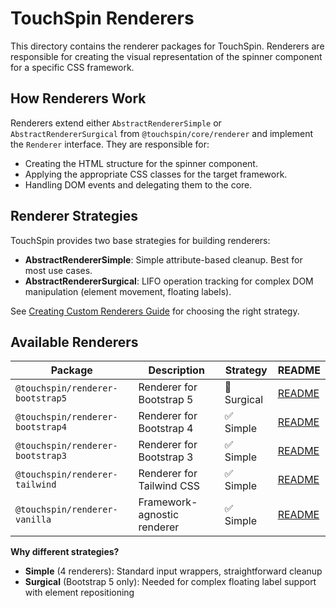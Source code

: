# TouchSpin Renderers

This directory contains the renderer packages for TouchSpin. Renderers are responsible for creating the visual representation of the spinner component for a specific CSS framework.

## How Renderers Work

Renderers extend either `AbstractRendererSimple` or `AbstractRendererSurgical` from `@touchspin/core/renderer` and implement the `Renderer` interface. They are responsible for:

-   Creating the HTML structure for the spinner component.
-   Applying the appropriate CSS classes for the target framework.
-   Handling DOM events and delegating them to the core.

## Renderer Strategies

TouchSpin provides two base strategies for building renderers:

- **AbstractRendererSimple**: Simple attribute-based cleanup. Best for most use cases.
- **AbstractRendererSurgical**: LIFO operation tracking for complex DOM manipulation (element movement, floating labels).

See [Creating Custom Renderers Guide](../../docs/architecture/creating-custom-renderer.md) for choosing the right strategy.

## Available Renderers

| Package | Description | Strategy | README |
|---|---|---|---|
| `@touchspin/renderer-bootstrap5` | Renderer for Bootstrap 5 | 🔬 Surgical | [README](./bootstrap5/README.md) |
| `@touchspin/renderer-bootstrap4` | Renderer for Bootstrap 4 | ✅ Simple | [README](./bootstrap4/README.md) |
| `@touchspin/renderer-bootstrap3` | Renderer for Bootstrap 3 | ✅ Simple | [README](./bootstrap3/README.md) |
| `@touchspin/renderer-tailwind` | Renderer for Tailwind CSS | ✅ Simple | [README](./tailwind/README.md) |
| `@touchspin/renderer-vanilla` | Framework-agnostic renderer | ✅ Simple | [README](./vanilla/README.md) |

**Why different strategies?**
- **Simple** (4 renderers): Standard input wrappers, straightforward cleanup
- **Surgical** (Bootstrap 5 only): Needed for complex floating label support with element repositioning